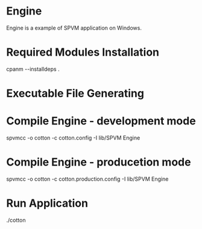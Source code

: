 # Engine

Engine is a example of SPVM application on Windows.

# Required Modules Installation

  cpanm --installdeps .

# Executable File Generating

  # Compile Engine - development mode
  spvmcc -o cotton -c cotton.config -I lib/SPVM Engine

  # Compile Engine - producetion mode
  spvmcc -o cotton -c cotton.production.config -I lib/SPVM Engine

# Run Application

  ./cotton

